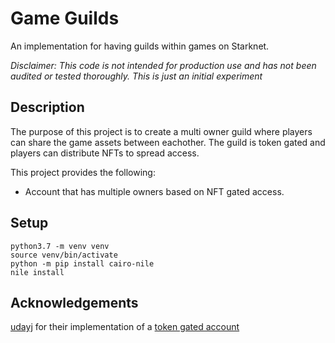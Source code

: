 # Game Guilds
An implementation for having guilds within games on Starknet.

_Disclaimer: This code is not intended for production use and has not been audited or tested thoroughly. This is just an initial experiment_

## Description
The purpose of this project is to create a multi owner guild where players can share the game assets between eachother. The guild is token gated and players can distribute NFTs to spread access.

This project provides the following:

  - Account that has multiple owners based on NFT gated access.

## Setup

```
python3.7 -m venv venv
source venv/bin/activate
python -m pip install cairo-nile
nile install
```

## Acknowledgements

[udayj](https://twitter.com/udayj) for their implementation of a [token gated account](https://github.com/udayj/token_gated_account)